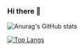 ### Hi there 👋



![Anurag's GitHub stats](https://github-readme-stats.vercel.app/api?username=maochongxin&show_icons=true&theme=radical&theme=merko)

[![Top Langs](https://github-readme-stats.vercel.app/api/top-langs/?username=maochongxin)](https://github.com/maochongxin)

